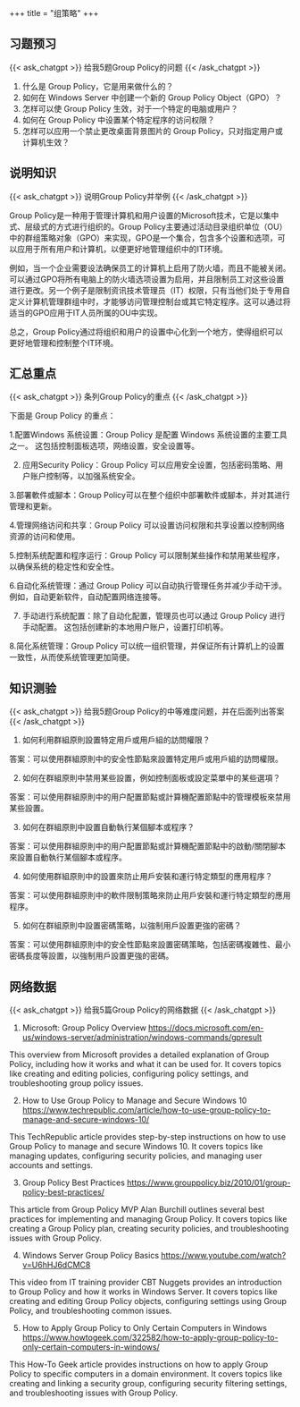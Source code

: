 +++
title = "组策略"
+++
## 习题预习
{{< ask_chatgpt >}}
给我5题Group Policy的问题
{{< /ask_chatgpt >}}



1. 什么是 Group Policy，它是用来做什么的？
2. 如何在 Windows Server 中创建一个新的 Group Policy Object（GPO）？
3. 怎样可以使 Group Policy 生效，对于一个特定的电脑或用户？
4. 如何在 Group Policy 中设置某个特定程序的访问权限？
5. 怎样可以应用一个禁止更改桌面背景图片的 Group Policy，只对指定用户或计算机生效？   

## 说明知识
{{< ask_chatgpt >}}
说明Group Policy并举例
{{< /ask_chatgpt >}}



Group Policy是一种用于管理计算机和用户设置的Microsoft技术，它是以集中式、层级式的方式进行组织的。Group Policy主要通过活动目录组织单位（OU）中的群组策略对象（GPO）来实现，GPO是一个集合，包含多个设置和选项，可以应用于所有用户和计算机，以便更好地管理组织中的IT环境。

例如，当一个企业需要设法确保员工的计算机上启用了防火墙，而且不能被关闭。可以通过GPO将所有电脑上的防火墙选项设置为启用，并且限制员工对这些设置进行更改。另一个例子是限制资讯技术管理员（IT）权限，只有当他们处于专用自定义计算机管理群组中时，才能够访问管理控制台或其它特定程序。这可以通过将适当的GPO应用于IT人员所属的OU中实现。

总之，Group Policy通过将组织和用户的设置中心化到一个地方，使得组织可以更好地管理和控制整个IT环境。   

## 汇总重点
{{< ask_chatgpt >}}
条列Group Policy的重点
{{< /ask_chatgpt >}}



下面是 Group Policy 的重点：

1.配置Windows 系统设置：Group Policy 是配置 Windows 系统设置的主要工具之一。 这包括控制面板选项，网络设置，安全设置等。

2. 应用Security Policy：Group Policy 可以应用安全设置，包括密码策略、用户账户控制等，以加强系统安全。

3.部署軟件或腳本：Group Policy可以在整个组织中部署軟件或腳本，并对其进行管理和更新。

4.管理网络访问和共享：Group Policy 可以设置访问权限和共享设置以控制网络资源的访问和使用。

5.控制系统配置和程序运行：Group Policy 可以限制某些操作和禁用某些程序，以确保系统的稳定性和安全性。

6.自动化系统管理：通过 Group Policy 可以自动执行管理任务并减少手动干涉。例如，自动更新软件，自动配置网络连接等。

7. 手动进行系统配置：除了自动化配置，管理员也可以通过 Group Policy 进行手动配置。 这包括创建新的本地用户账户，设置打印机等。

8.简化系统管理：Group Policy 可以统一组织管理，并保证所有计算机上的设置一致性，从而使系统管理更加简便。   

## 知识测验
{{< ask_chatgpt >}}
给我5题Group Policy的中等难度问题，并在后面列出答案
{{< /ask_chatgpt >}}



1. 如何利用群組原則設置特定用戶或用戶組的訪問權限？ 

答案：可以使用群組原則中的安全性節點來設置特定用戶或用戶組的訪問權限。

2. 如何在群組原則中禁用某些設置，例如控制面板或設定菜單中的某些選項？ 

答案：可以使用群組原則中的用户配置節點或計算機配置節點中的管理模板來禁用某些設置。

3. 如何在群組原則中設置自動執行某個腳本或程序？ 

答案：可以使用群組原則中的用户配置節點或計算機配置節點中的啟動/關閉腳本來設置自動執行某個腳本或程序。

4. 如何使用群組原則中的設置來防止用戶安裝和運行特定類型的應用程序？ 

答案：可以使用群組原則中的軟件限制策略來防止用戶安裝和運行特定類型的應用程序。

5. 如何在群組原則中設置密碼策略，以強制用戶設置更強的密碼？ 

答案：可以使用群組原則中的安全性節點來設置密碼策略，包括密碼複雜性、最小密碼長度等設置，以強制用戶設置更強的密碼。   

## 网络数据
{{< ask_chatgpt >}}
给我5篇Group Policy的网络数据
{{< /ask_chatgpt >}}



1. Microsoft: Group Policy Overview
https://docs.microsoft.com/en-us/windows-server/administration/windows-commands/gpresult

This overview from Microsoft provides a detailed explanation of Group Policy, including how it works and what it can be used for. It covers topics like creating and editing policies, configuring policy settings, and troubleshooting group policy issues.

2. How to Use Group Policy to Manage and Secure Windows 10
https://www.techrepublic.com/article/how-to-use-group-policy-to-manage-and-secure-windows-10/

This TechRepublic article provides step-by-step instructions on how to use Group Policy to manage and secure Windows 10. It covers topics like managing updates, configuring security policies, and managing user accounts and settings.

3. Group Policy Best Practices
https://www.grouppolicy.biz/2010/01/group-policy-best-practices/

This article from Group Policy MVP Alan Burchill outlines several best practices for implementing and managing Group Policy. It covers topics like creating a Group Policy plan, creating security policies, and troubleshooting issues with Group Policy.

4. Windows Server Group Policy Basics
https://www.youtube.com/watch?v=U6hHJ6dCMC8

This video from IT training provider CBT Nuggets provides an introduction to Group Policy and how it works in Windows Server. It covers topics like creating and editing Group Policy objects, configuring settings using Group Policy, and troubleshooting common issues.

5. How to Apply Group Policy to Only Certain Computers in Windows
https://www.howtogeek.com/322582/how-to-apply-group-policy-to-only-certain-computers-in-windows/

This How-To Geek article provides instructions on how to apply Group Policy to specific computers in a domain environment. It covers topics like creating and linking a security group, configuring security filtering settings, and troubleshooting issues with Group Policy.   

